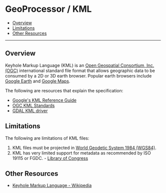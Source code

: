 # GeoProcessor / KML

* [Overview](#overview)
* [Limitations](#limitations)
* [Other Resources](#other-resources)

----------------

## Overview ##

Keyhole Markup Language (KML) is an [Open Geospatial Consortium, Inc. (OGC)](http://www.opengeospatial.org/) international standard file format that allows geographic data to be consumed by a 2D or 3D earth browser. Popular earth browsers include [Google Earth](https://www.google.com/earth/) and [Google Maps](https://www.google.com/maps). 

The following are resources that explain the specification:

* [Google's KML Reference Guide](https://developers.google.com/kml/documentation/kmlreference)
* [OGC KML Standards](http://www.opengeospatial.org/standards/kml)
* [GDAL KML driver](https://gdal.org/drivers/vector/kml.html#vector-kml)

## Limitations ##

The following are limitations of KML files:

1. KML files must be projected in [World Geodetic System 1984 (WGS84)](https://confluence.qps.nl/qinsy/en/world-geodetic-system-1984-wgs84-29855173.html).
2. KML has very limited support for metadata as recommended by ISO 19115 or FGDC. - [Library of Congress](https://www.loc.gov/preservation/digital/formats/fdd/fdd000340.shtml)

## Other Resources

* [Keyhole Markup Language - Wikipedia](https://en.wikipedia.org/wiki/Keyhole_Markup_Language)
